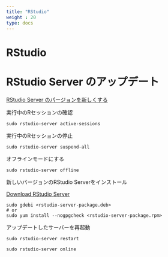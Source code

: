 ```yaml
---
title: "RStudio"
weight : 20
type: docs
---
```



# RStudio




# RStudio Server のアップデート

[RStudio Server のパージョンを新しくする](https://support.rstudio.com/hc/en-us/articles/216079967-Upgrading-RStudio-Server)



実行中のRセッションの確認

```
sudo rstudio-server active-sessions
```

実行中のRセッションの停止

```
sudo rstudio-server suspend-all
```
オフラインモードにする

```
sudo rstudio-server offline
```

新しいバージョンのRStudio Serverをインストール

[Download RStudio Server](https://rstudio.com/products/rstudio/download-server/)

```
sudo gdebi <rstudio-server-package.deb>
# or
sudo yum install --nogpgcheck <rstudio-server-package.rpm>
```



アップデートしたサーバーを再起動

```
sudo rstudio-server restart
```


```
sudo rstudio-server online
```